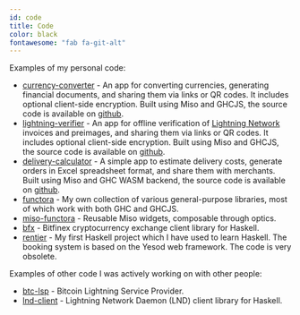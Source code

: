 ```yaml
---
id: code
title: Code
color: black
fontawesome: "fab fa-git-alt"
---
```


<p class="padding-left">Examples of my personal code:</p>

- [currency-converter](https://functora.github.io/apps/currency-converter) - An app for converting currencies, generating financial documents, and sharing them via links or QR codes. It includes optional client-side encryption. Built using Miso and GHCJS, the source code is available on [github](https://github.com/functora/functora.github.io/tree/master/ghcjs/currency-converter).
- [lightning-verifier](https://functora.github.io/apps/lightning-verifier) - An app for offline verification of [Lightning Network](https://lightning.network/) invoices and preimages, and sharing them via links or QR codes. It includes optional client-side encryption. Built using Miso and GHCJS, the source code is available on [github](https://github.com/functora/functora.github.io/tree/master/ghcjs/lightning-verifier).
- [delivery-calculator](https://functora.github.io/apps/delivery-calculator) - A simple app to estimate delivery costs, generate orders in Excel spreadsheet format, and share them with merchants. Built using Miso and GHC WASM backend, the source code is available on [github](https://github.com/functora/functora.github.io/tree/master/ghcjs/delivery-calculator).
- [functora](https://github.com/functora/functora.github.io/tree/master/pub/functora) - My own collection of various general-purpose libraries, most of which work with both GHC and GHCJS.
- [miso-functora](https://github.com/functora/functora.github.io/tree/master/ghcjs/miso-functora) - Reusable Miso widgets, composable through optics.
- [bfx](https://github.com/functora/functora.github.io/tree/master/pub/bfx) - Bitfinex cryptocurrency exchange client library for Haskell.
- [rentier](https://github.com/21it/rentier) - My first Haskell project which I have used to learn Haskell. The booking system is based on the Yesod web framework. The code is very obsolete.

<p class="padding-left">Examples of other code I was actively working on with other people:</p>

- [btc-lsp](https://github.com/coingaming/src/tree/master/btc-lsp) - Bitcoin Lightning Service Provider.
- [lnd-client](https://github.com/coingaming/lnd-client) - Lightning Network Daemon (LND) client library for Haskell.
